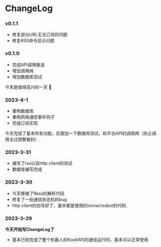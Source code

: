 # ChangeLog

### v0.1.1

- 修复部分URL无法订阅的问题
- 修复RSS命令显示问题

### v0.1.0

- 完成API调用推送
- 增加调用阀
- 增加数据库测试

今天是值得高兴的一天 👾

### 2023-4-1

- 重构数据库
- 重构网络通信事件钩子
- 完成订阅实现

今天完成了基本所有功能，后面加一下数据库测试，和平台API的调用阀（防止调用太过频繁被封）.

### 2023-3-31

- 编写了rss以及http client的测试
- 数据库编写完成

### 2023-3-30

- 今天移植了Ress的解析代码
- 修复了一些通信状态机的bug
- http client的也写好了，基本都是使用的iovxw/rssbot的代码.


### 2023-3-29

**今天开始写ChangeLog了**

- 基本已经完成了整个机器人的KookWS的通信运行时，基本可以正常使用

